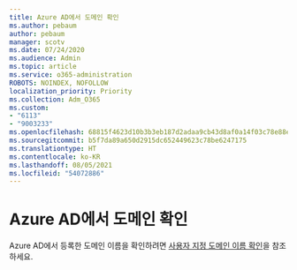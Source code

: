 ```yaml
---
title: Azure AD에서 도메인 확인
ms.author: pebaum
author: pebaum
manager: scotv
ms.date: 07/24/2020
ms.audience: Admin
ms.topic: article
ms.service: o365-administration
ROBOTS: NOINDEX, NOFOLLOW
localization_priority: Priority
ms.collection: Adm_O365
ms.custom:
- "6113"
- "9003233"
ms.openlocfilehash: 68815f4623d10b3b3eb187d2adaa9cb43d8af0a14f03c78e88ef6ebb52ed586d
ms.sourcegitcommit: b5f7da89a650d2915dc652449623c78be6247175
ms.translationtype: HT
ms.contentlocale: ko-KR
ms.lasthandoff: 08/05/2021
ms.locfileid: "54072886"
---
```

# <a name="verify-your-domain-in-azure-ad"></a>Azure AD에서 도메인 확인

Azure AD에서 등록한 도메인 이름을 확인하려면 [사용자 지정 도메인 이름 확인](https://docs.microsoft.com/azure/active-directory/fundamentals/add-custom-domain#verify-your-custom-domain-name)을 참조하세요.
